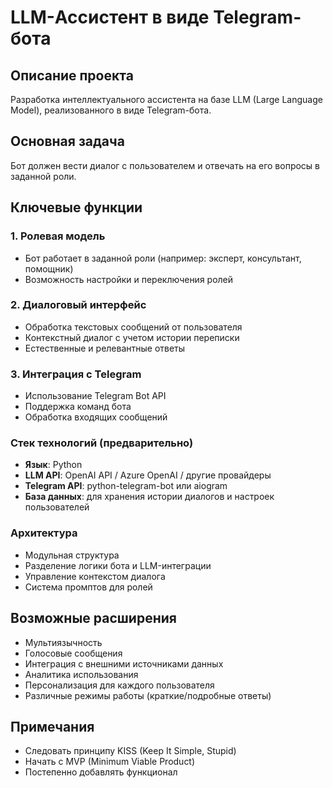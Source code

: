 # LLM-Ассистент в виде Telegram-бота

## Описание проекта

Разработка интеллектуального ассистента на базе LLM (Large Language Model), реализованного в виде Telegram-бота.

## Основная задача

Бот должен вести диалог с пользователем и отвечать на его вопросы в заданной роли.

## Ключевые функции

### 1. Ролевая модель
- Бот работает в заданной роли (например: эксперт, консультант, помощник)
- Возможность настройки и переключения ролей

### 2. Диалоговый интерфейс
- Обработка текстовых сообщений от пользователя
- Контекстный диалог с учетом истории переписки
- Естественные и релевантные ответы

### 3. Интеграция с Telegram
- Использование Telegram Bot API
- Поддержка команд бота
- Обработка входящих сообщений


### Стек технологий (предварительно)
- **Язык**: Python
- **LLM API**: OpenAI API / Azure OpenAI / другие провайдеры
- **Telegram API**: python-telegram-bot или aiogram
- **База данных**: для хранения истории диалогов и настроек пользователей

### Архитектура
- Модульная структура
- Разделение логики бота и LLM-интеграции
- Управление контекстом диалога
- Система промптов для ролей


## Возможные расширения

- Мультиязычность
- Голосовые сообщения
- Интеграция с внешними источниками данных
- Аналитика использования
- Персонализация для каждого пользователя
- Различные режимы работы (краткие/подробные ответы)

## Примечания

- Следовать принципу KISS (Keep It Simple, Stupid)
- Начать с MVP (Minimum Viable Product)
- Постепенно добавлять функционал

